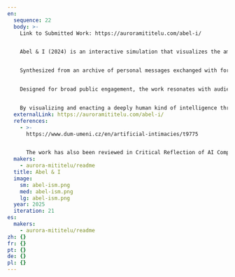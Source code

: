 ```yaml
---
en:
  sequence: 22
  body: >-
    L﻿ink to Submitted Work: https://auroramititelu.com/abel-i/


    Abel & I (2024) is an interactive simulation that visualizes the ambiguous boundary between human and machine intelligence through an intimate, live exchange between a viewer and a synthetic avatar named Abel. The piece enables unscripted text-based conversation with an AI-driven male version of myself, situated within a physical installation. Abel responds using a custom large language model, real-time simulation in Unreal Engine, and a bespoke Python script that connects emotional nuance with machine logic.


    Synthesized from an archive of personal messages exchanged with former partners, Abel functions as the “perfectly distant boyfriend”: always present, always removed. He appears across multiple works I’ve created, including Gen/esis (2024) and Meta-Mahala (2023), anchoring a through-line in my exploration of computer-generated images, machine intelligence, and synthetic subjectivity. The visualization centers emotional, relational, and linguistic intelligences as they emerge through human–machine interaction. His face is created from a 3D scan of my own and reconfigured using CGI tools, embodying a hybrid image that interrogates authenticity, agency, and self-mediation.


    Designed for broad public engagement, the work resonates with audiences navigating contemporary forms of disembodied connection. It raises critical questions about agency, gendered dynamics, and the role of synthetic identities in shaping affective experience. While it may seem uncanny to text with an artificial partner, the work poses a deeper question: what is the difference, really, when we ourselves are mediated for others—curated, disembodied, and fragmented across platforms? If technology already embodies our loved ones as avatars, what does it matter if my boyfriend has no physical body?


    By visualizing and enacting a deeply human kind of intelligence through technological means, Abel & I reframes the emotional stakes of AI and invites reflection on how we co-evolve with our digital reflections.
  externalLink: https://auroramititelu.com/abel-i/
  references:
    - >-
      https://www.dum-umeni.cz/en/artificial-intimacies/t9775


      The work has also been reviewed in Critical Reflection of AI Companions in Current Digital Art, a research paper by Maja Stark, Dagmar Schürrer, and Andrea Knaut submitted to the 25th ACM Conference on Intelligent Virtual Agents (IVA), and will appear in the upcoming issue of Neural Magazine (Italy).
  makers:
    - aurora-mititelu/readme
  title: Abel & I
  image:
    sm: abel-ism.png
    med: abel-ism.png
    lg: abel-ism.png
  year: 2025
  iteration: 21
es:
  makers:
    - aurora-mititelu/readme
zh: {}
fr: {}
pt: {}
de: {}
pl: {}
---
```

